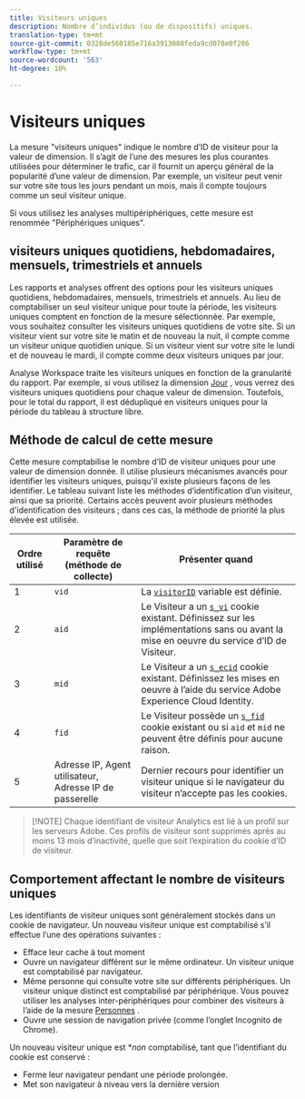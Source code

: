 ```yaml
---
title: Visiteurs uniques
description: Nombre d’individus (ou de dispositifs) uniques.
translation-type: tm+mt
source-git-commit: 0328de560185e716a3913080feda9cd078e0f206
workflow-type: tm+mt
source-wordcount: '563'
ht-degree: 10%

---
```



# Visiteurs uniques

La mesure &quot;visiteurs uniques&quot; indique le nombre d’ID de visiteur pour la valeur de dimension. Il s’agit de l’une des mesures les plus courantes utilisées pour déterminer le trafic, car il fournit un aperçu général de la popularité d’une valeur de dimension. Par exemple, un visiteur peut venir sur votre site tous les jours pendant un mois, mais il compte toujours comme un seul visiteur unique.

Si vous utilisez les analyses [](../cda/cda-home.md)multipériphériques, cette mesure est renommée &quot;Périphériques uniques&quot;.

## visiteurs uniques quotidiens, hebdomadaires, mensuels, trimestriels et annuels

Les rapports et analyses offrent des options pour les visiteurs uniques quotidiens, hebdomadaires, mensuels, trimestriels et annuels. Au lieu de comptabiliser un seul visiteur unique pour toute la période, les visiteurs uniques comptent en fonction de la mesure sélectionnée. Par exemple, vous souhaitez consulter les visiteurs uniques quotidiens de votre site. Si un visiteur vient sur votre site le matin et de nouveau la nuit, il compte comme un visiteur unique quotidien unique. Si un visiteur vient sur votre site le lundi et de nouveau le mardi, il compte comme deux visiteurs uniques par jour.

Analyse Workspace traite les visiteurs uniques en fonction de la granularité du rapport. Par exemple, si vous utilisez la dimension [Jour](../dimensions/day.md) , vous verrez des visiteurs uniques quotidiens pour chaque valeur de dimension. Toutefois, pour le total du rapport, il est dédupliqué en visiteurs uniques pour la période du tableau à structure libre.

## Méthode de calcul de cette mesure

Cette mesure comptabilise le nombre d’ID de visiteur uniques pour une valeur de dimension donnée. Il utilise plusieurs mécanismes avancés pour identifier les visiteurs uniques, puisqu&#39;il existe plusieurs façons de les identifier. Le tableau suivant liste les méthodes d’identification d’un visiteur, ainsi que sa priorité. Certains accès peuvent avoir plusieurs méthodes d&#39;identification des visiteurs ; dans ces cas, la méthode de priorité la plus élevée est utilisée.

| Ordre utilisé | Paramètre de requête (méthode de collecte) | Présenter quand |
| --- | --- | --- |
| 1 | `vid` | La [`visitorID`](/help/implement/vars/config-vars/visitorid.md) variable est définie. |
| 2 | `aid` | Le Visiteur a un [`s_vi`](https://docs.adobe.com/content/help/fr-FR/core-services/interface/ec-cookies/cookies-analytics.html) cookie existant. Définissez sur les implémentations sans ou avant la mise en oeuvre du service d’ID de Visiteur. |
| 3 | `mid` | Le Visiteur a un [`s_ecid`](https://docs.adobe.com/content/help/fr-FR/core-services/interface/ec-cookies/cookies-analytics.html) cookie existant. Définissez les mises en oeuvre à l’aide du service [](https://docs.adobe.com/content/help/fr-FR/id-service/using/home.html)Adobe Experience Cloud Identity. |
| 4 | `fid` | Le Visiteur possède un [`s_fid`](https://docs.adobe.com/content/help/fr-FR/core-services/interface/ec-cookies/cookies-analytics.html) cookie existant ou si `aid` et `mid` ne peuvent être définis pour aucune raison. |
| 5 | Adresse IP, Agent utilisateur, Adresse IP de passerelle | Dernier recours pour identifier un visiteur unique si le navigateur du visiteur n’accepte pas les cookies. |

>[!NOTE] Chaque identifiant de visiteur Analytics est lié à un profil sur les serveurs Adobe. Ces profils de visiteur sont supprimés après au moins 13 mois d’inactivité, quelle que soit l’expiration du cookie d’ID de visiteur.

## Comportement affectant le nombre de visiteurs uniques

Les identifiants de visiteur uniques sont généralement stockés dans un cookie de navigateur. Un nouveau visiteur unique est comptabilisé s’il effectue l’une des opérations suivantes :

* Efface leur cache à tout moment
* Ouvre un navigateur différent sur le même ordinateur. Un visiteur unique est comptabilisé par navigateur.
* Même personne qui consulte votre site sur différents périphériques. Un visiteur unique distinct est comptabilisé par périphérique. Vous pouvez utiliser les analyses [](../cda/cda-home.md) inter-périphériques pour combiner des visiteurs à l’aide de la mesure [Personnes](people.md) .
* Ouvre une session de navigation privée (comme l’onglet Incognito de Chrome).

Un nouveau visiteur unique est **non* comptabilisé, tant que l’identifiant du cookie est conservé :

* Ferme leur navigateur pendant une période prolongée.
* Met son navigateur à niveau vers la dernière version

